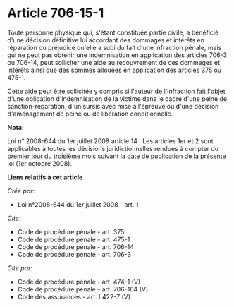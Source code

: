 # Article 706-15-1

Toute personne physique qui, s'étant constituée partie civile, a bénéficié d'une décision définitive lui accordant des
dommages et intérêts en réparation du préjudice qu'elle a subi du fait d'une infraction pénale, mais qui ne peut pas obtenir
une indemnisation en application des articles 706-3 ou 706-14, peut solliciter une aide au recouvrement de ces dommages et
intérêts ainsi que des sommes allouées en application des articles 375 ou 475-1. 

Cette aide peut être sollicitée y compris si l'auteur de l'infraction fait l'objet d'une obligation d'indemnisation de la
victime dans le cadre d'une peine de sanction-réparation, d'un sursis avec mise à l'épreuve ou d'une décision d'aménagement
de peine ou de libération conditionnelle.

**Nota:**

Loi n° 2008-644 du 1er juillet 2008 article 14 : Les articles 1er et 2 sont applicables à toutes les décisions
juridictionnelles rendues à compter du premier jour du troisième mois suivant la date de publication de la présente loi (1er
octobre 2008).

**Liens relatifs à cet article**

_Créé par_:

  - Loi n°2008-644 du 1er juillet 2008 - art. 1

_Cite_:

  - Code de procédure pénale - art. 375
  - Code de procédure pénale - art. 475-1
  - Code de procédure pénale - art. 706-14
  - Code de procédure pénale - art. 706-3

_Cité par_:

  - Code de procédure pénale - art. 474-1 (V)
  - Code de procédure pénale - art. 706-164 (V)
  - Code des assurances - art. L422-7 (V)
